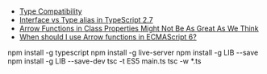 #

- [Type Compatibility](https://www.typescriptlang.org/docs/handbook/type-compatibility.html)
- [Interface vs Type alias in TypeScript 2.7](https://medium.com/@martin_hotell/interface-vs-type-alias-in-typescript-2-7-2a8f1777af4c)
- [Arrow Functions in Class Properties Might Not Be As Great As We Think](https://medium.com/@charpeni/arrow-functions-in-class-properties-might-not-be-as-great-as-we-think-3b3551c440b1)
- [When should I use Arrow functions in ECMAScript 6?
](https://stackoverflow.com/questions/22939130/when-should-i-use-arrow-functions-in-ecmascript-6)

npm install -g typescript
npm install -g live-server
npm install -g LIB --save
npm install -g LIB --save-dev
tsc -t ES5 main.ts
tsc -w \*.ts
